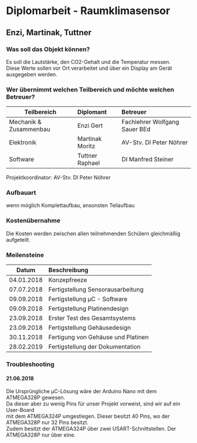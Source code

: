 # Diplomarbeit - Raumklimasensor  
## Enzi, Martinak, Tuttner    
  
### Was soll das Objekt können?
Es soll die Lautstärke, den CO2-Gehalt und die Temperatur messen.  
Diese Werte sollen vor Ort verarbeitet und über ein Display am Gerät ausgegeben werden.  
  
### Wer übernimmt welchen Teilbereich und möchte welchen Betreuer?  
Teilbereich      | Diplomant                                    |  Betreuer
-----------|:------------------------------------------------|:-------------------------------------|  
Mechanik & Zusammenbau | Enzi Gert                                    | Fachlehrer Wolfgang Sauer BEd
Elektronik | Martinak Moritz               | AV-Stv. DI Peter Nöhrer
Software | Tuttner Raphael                    | DI Manfred Steiner

Projektkoordinator: AV-Stv. DI Peter Nöhrer  
  
### Aufbauart
wenn möglich Komplettaufbau, ansonsten Teilaufbau  

### Kostenübernahme
Die Kosten werden zwischen allen teilnehmenden Schülern gleichmäßig aufgeteilt.

### Meilensteine
Datum      | Beschreibung                                    |
-----------|:------------------------------------------------|  
04.01.2018 | Konzepfreeze                                    |
07.07.2018 | Fertigstellung Sensorausarbeitung               |
09.09.2018 | Fertigstellung µC - Software                    |
09.09.2018 | Fertigstellung Platinendesign                   |
23.09.2018 | Erster Test des Gesamtsystems                   |
23.09.2018 | Fertigstellung Gehäusedesign                    |
30.11.2018 | Fertigung von Gehäuse und Platinen              |
28.02.2019 | Fertigstellung der Dokumentation                |  

### Troubleshooting  
#### 21.06.2018
Die Ursprüngliche µC-Lösung wäre der Arduino Nano mit dem ATMEGA328P gewesen.  
Da dieser aber zu wenig Pins für unser Projekt vorweist, sind wir auf ein User-Board  
mit dem ATMEGA324P umgestiegen. Dieser besitzt 40 Pins, wo der ATMEGA328P nur 32 Pins besitzt.  
Zudem besitzt der ATMEGA324P über zwei USART-Schnittstellen. Der ATMEGA328P nur über eine.
